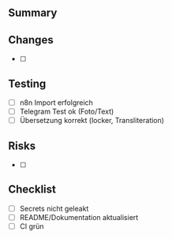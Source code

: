 ## Summary
<!-- Kurze Beschreibung, was und warum -->

## Changes
- [ ]

## Testing
- [ ] n8n Import erfolgreich
- [ ] Telegram Test ok (Foto/Text)
- [ ] Übersetzung korrekt (locker, Transliteration)

## Risks
- [ ]

## Checklist
- [ ] Secrets nicht geleakt
- [ ] README/Dokumentation aktualisiert
- [ ] CI grün
